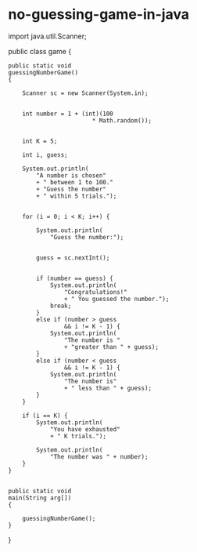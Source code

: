 # no-guessing-game-in-java

import java.util.Scanner;

public class game {

   
    public static void
    guessingNumberGame()
    {
        
        Scanner sc = new Scanner(System.in);

  
        int number = 1 + (int)(100
                            * Math.random());

    
        int K = 5;

        int i, guess;

        System.out.println(
            "A number is chosen"
            + " between 1 to 100."
            + "Guess the number"
            + " within 5 trials.");

    
        for (i = 0; i < K; i++) {

            System.out.println(
                "Guess the number:");

          
            guess = sc.nextInt();

          
            if (number == guess) {
                System.out.println(
                    "Congratulations!"
                    + " You guessed the number.");
                break;
            }
            else if (number > guess
                    && i != K - 1) {
                System.out.println(
                    "The number is "
                    + "greater than " + guess);
            }
            else if (number < guess
                    && i != K - 1) {
                System.out.println(
                    "The number is"
                    + " less than " + guess);
            }
        }

        if (i == K) {
            System.out.println(
                "You have exhausted"
                + " K trials.");

            System.out.println(
                "The number was " + number);
        }
    }

  
    public static void
    main(String arg[])
    {

        guessingNumberGame();
    }
}
